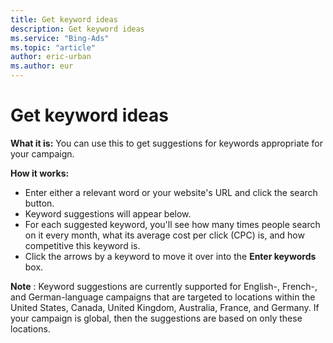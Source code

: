 ```yaml
---
title: Get keyword ideas
description: Get keyword ideas
ms.service: "Bing-Ads"
ms.topic: "article"
author: eric-urban
ms.author: eur
---
```


# Get keyword ideas

**What it is:**        You can use this to get suggestions for keywords appropriate for your campaign.

**How it works:**

- Enter either a relevant word or your website's URL and click the search button.
- Keyword suggestions will appear below.
- For each suggested keyword, you'll see how many times people search on it every month, what its average cost per click (CPC) is, and how competitive this keyword is.
- Click the arrows by a keyword to move it over into the **Enter keywords** box.

**Note** : Keyword suggestions are currently supported for English-, French-, and German-language campaigns that are targeted to locations within the United States, Canada, United Kingdom, Australia, France, and Germany. If your campaign is global, then the suggestions are based on only these locations.


